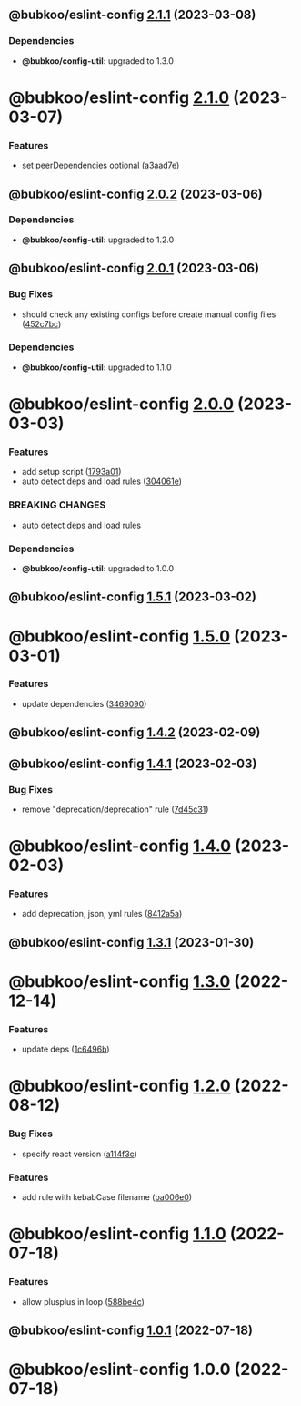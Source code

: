 ## @bubkoo/eslint-config [2.1.1](https://github.com/bubkoo/configs/compare/@bubkoo/eslint-config@2.1.0...@bubkoo/eslint-config@2.1.1) (2023-03-08)





### Dependencies

* **@bubkoo/config-util:** upgraded to 1.3.0

# @bubkoo/eslint-config [2.1.0](https://github.com/bubkoo/configs/compare/@bubkoo/eslint-config@2.0.2...@bubkoo/eslint-config@2.1.0) (2023-03-07)


### Features

* set peerDependencies optional ([a3aad7e](https://github.com/bubkoo/configs/commit/a3aad7eca9b2ab0c0e5a60dcbfad48b08f4adc3d))

## @bubkoo/eslint-config [2.0.2](https://github.com/bubkoo/configs/compare/@bubkoo/eslint-config@2.0.1...@bubkoo/eslint-config@2.0.2) (2023-03-06)





### Dependencies

* **@bubkoo/config-util:** upgraded to 1.2.0

## @bubkoo/eslint-config [2.0.1](https://github.com/bubkoo/configs/compare/@bubkoo/eslint-config@2.0.0...@bubkoo/eslint-config@2.0.1) (2023-03-06)


### Bug Fixes

* should check any existing configs before create manual config files ([452c7bc](https://github.com/bubkoo/configs/commit/452c7bcbba7489a22cbfb099200aa3afea808213))





### Dependencies

* **@bubkoo/config-util:** upgraded to 1.1.0

# @bubkoo/eslint-config [2.0.0](https://github.com/bubkoo/configs/compare/@bubkoo/eslint-config@1.5.1...@bubkoo/eslint-config@2.0.0) (2023-03-03)


### Features

* add setup script ([1793a01](https://github.com/bubkoo/configs/commit/1793a011116b68250b262ab9ffa679b03c0aabcd))
* auto detect deps and load rules ([304061e](https://github.com/bubkoo/configs/commit/304061e5b4b86a410194ad1c085508b82b681f54))


### BREAKING CHANGES

* auto detect deps and load rules





### Dependencies

* **@bubkoo/config-util:** upgraded to 1.0.0

## @bubkoo/eslint-config [1.5.1](https://github.com/bubkoo/configs/compare/@bubkoo/eslint-config@1.5.0...@bubkoo/eslint-config@1.5.1) (2023-03-02)

# @bubkoo/eslint-config [1.5.0](https://github.com/bubkoo/configs/compare/@bubkoo/eslint-config@1.4.2...@bubkoo/eslint-config@1.5.0) (2023-03-01)


### Features

* update dependencies ([3469090](https://github.com/bubkoo/configs/commit/3469090880735010c7f8f90ae746969eed1269ef))

## @bubkoo/eslint-config [1.4.2](https://github.com/bubkoo/configs/compare/@bubkoo/eslint-config@1.4.1...@bubkoo/eslint-config@1.4.2) (2023-02-09)

## @bubkoo/eslint-config [1.4.1](https://github.com/bubkoo/configs/compare/@bubkoo/eslint-config@1.4.0...@bubkoo/eslint-config@1.4.1) (2023-02-03)


### Bug Fixes

* remove "deprecation/deprecation" rule ([7d45c31](https://github.com/bubkoo/configs/commit/7d45c3115991566842509a8b3a9eb431b400912f))

# @bubkoo/eslint-config [1.4.0](https://github.com/bubkoo/configs/compare/@bubkoo/eslint-config@1.3.1...@bubkoo/eslint-config@1.4.0) (2023-02-03)


### Features

* add deprecation, json, yml rules ([8412a5a](https://github.com/bubkoo/configs/commit/8412a5a10de8bc15dd8565d7149fa0997ea7fa87))

## @bubkoo/eslint-config [1.3.1](https://github.com/bubkoo/configs/compare/@bubkoo/eslint-config@1.3.0...@bubkoo/eslint-config@1.3.1) (2023-01-30)

# @bubkoo/eslint-config [1.3.0](https://github.com/bubkoo/configs/compare/@bubkoo/eslint-config@1.2.0...@bubkoo/eslint-config@1.3.0) (2022-12-14)


### Features

* update deps ([1c6496b](https://github.com/bubkoo/configs/commit/1c6496b5683e138e66529a7e51f7b4cd788676b8))

# @bubkoo/eslint-config [1.2.0](https://github.com/bubkoo/configs/compare/@bubkoo/eslint-config@1.1.0...@bubkoo/eslint-config@1.2.0) (2022-08-12)


### Bug Fixes

* specify react version ([a114f3c](https://github.com/bubkoo/configs/commit/a114f3c1dabc4fab3d8bc09975a05950b62ec4e8))


### Features

* add rule with kebabCase filename ([ba006e0](https://github.com/bubkoo/configs/commit/ba006e06e5ccb6e609d7e3c400538ce72013ee01))

# @bubkoo/eslint-config [1.1.0](https://github.com/bubkoo/configs/compare/@bubkoo/eslint-config@1.0.1...@bubkoo/eslint-config@1.1.0) (2022-07-18)


### Features

* allow plusplus in loop ([588be4c](https://github.com/bubkoo/configs/commit/588be4cbabdcf04502dcdd202bad73d5063c165b))

## @bubkoo/eslint-config [1.0.1](https://github.com/bubkoo/configs/compare/@bubkoo/eslint-config@1.0.0...@bubkoo/eslint-config@1.0.1) (2022-07-18)

# @bubkoo/eslint-config 1.0.0 (2022-07-18)
